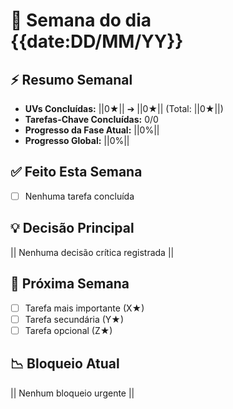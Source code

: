 # 📅 Semana do dia {{date:DD/MM/YY}} 

## ⚡ Resumo Semanal
- **UVs Concluídas:** ||0★|| ➔ ||0★|| (Total: ||0★||)
- **Tarefas-Chave Concluídas:** 0/0
- **Progresso da Fase Atual:** ||0%||
- **Progresso Global:** ||0%||
<!-- Cálculo progresso: UVs-feitas/UVs-Globais(ou por fases) depois fazer vezes 100  -->


## ✅ Feito Esta Semana
- [ ] Nenhuma tarefa concluída <!-- Preencher rápido com: - [x] Tarefa (X★) -->

## 💡 Decisão Principal
|| Nenhuma decisão crítica registrada || 

## 🎯 Próxima Semana
- [ ] Tarefa mais importante (X★)
- [ ] Tarefa secundária (Y★)
- [ ] Tarefa opcional (Z★)

## 📉 Bloqueio Atual
|| Nenhum bloqueio urgente ||
